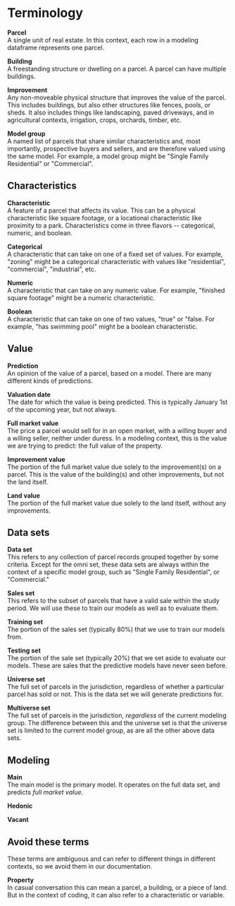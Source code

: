 # Terminology



**Parcel**  
A single unit of real estate. In this context, each row in a modeling dataframe represents one parcel.

**Building**  
A freestanding structure or dwelling on a parcel. A parcel can have multiple buildings.

**Improvement**  
Any non-moveable physical structure that improves the value of the parcel. This includes buildings, but also other structures like fences, pools, or sheds. It also includes things like landscaping, paved driveways, and in agricultural contexts, irrigation, crops, orchards, timber, etc.

**Model group**  
A named list of parcels that share similar characteristics and, most importantly, prospective buyers and sellers, and are therefore valued using the same model. For example, a model group might be "Single Family Residential" or "Commercial".

## Characteristics

**Characteristic**  
A feature of a parcel that affects its value. This can be a physical characteristic like square footage, or a locational characteristic like proximity to a park. Characteristics come in three flavors -- categorical, numeric, and boolean.

**Categorical**  
A characteristic that can take on one of a fixed set of values. For example, "zoning" might be a categorical characteristic with values like "residential", "commercial", "industrial", etc.

**Numeric**  
A characteristic that can take on any numeric value. For example, "finished square footage" might be a numeric characteristic.

**Boolean**  
A characteristic that can take on one of two values, "true" or "false. For example, "has swimming pool" might be a boolean characteristic.

## Value

**Prediction**  
An opinion of the value of a parcel, based on a model. There are many different kinds of predictions.

**Valuation date**  
The date for which the value is being predicted. This is typically January 1st of the upcoming year, but not always.

**Full market value**  
The price a parcel would sell for in an open market, with a willing buyer and a willing seller, neither under duress. In a modeling context, this is the value we are trying to predict: the full value of the property.

**Improvement value**  
The portion of the full market value due solely to the improvement(s) on a parcel. This is the value of the building(s) and other improvements, but not the land itself.

**Land value**  
The portion of the full market value due solely to the land itself, without any improvements.

## Data sets

**Data set**  
This refers to any collection of parcel records grouped together by some criteria. Except for the omni set, these data sets are always within the context of a specific model group, such as "Single Family Residential", or "Commercial." 

**Sales set**  
This refers to the subset of parcels that have a valid sale within the study period. We will use these to train our models as well as to evaluate them.

**Training set**  
The portion of the sales set (typically 80%) that we use to train our models from.

**Testing set**  
The portion of the sale set (typically 20%) that we set aside to evaluate our models. These are sales that the predictive models have never seen before.

**Universe set**  
The full set of parcels in the jurisdiction, regardless of whether a particular parcel has sold or not. This is the data set we will generate predictions for.

**Multiverse set**  
The full set of parcels in the jurisdiction, *regardless* of the current modeling group. The difference between this and the universe set is that the universe set is limited to the current model group, as are all the other above data sets.

## Modeling

**Main**  
The main model is the primary model. It operates on the full data set, and predicts *full market value*.

**Hedonic**

**Vacant**


## Avoid these terms

These terms are ambiguous and can refer to different things in different contexts, so we avoid them in our documentation.

**Property**  
In casual conversation this can mean a parcel, a building, or a piece of land. But in the context of coding, it can also refer to a characteristic or variable.

